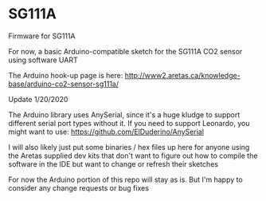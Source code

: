 # SG111A
Firmware for SG111A

For now, a basic Arduino-compatible sketch for the SG111A CO2 sensor using software UART

The Arduino hook-up page is here: http://www2.aretas.ca/knowledge-base/arduino-co2-sensor-sg111a/

Update 1/20/2020

The Arduino library uses AnySerial, since it's a huge kludge to support different serial port types without it. If you need to support Leonardo, you might want to use: https://github.com/ElDuderino/AnySerial

I will also likely just put some binaries / hex files up here for anyone using the Aretas supplied dev kits that don't want to figure out how to compile the software in the IDE but want to change or refresh their sketches

For now the Arduino portion of this repo will stay as is. But I'm happy to consider any change requests or bug fixes